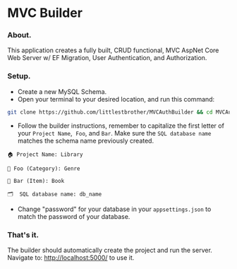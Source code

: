 # MVC Builder

### About.

This application creates a fully built, CRUD functional, MVC AspNet Core Web Server w/ EF Migration, User Authentication, and Authorization. 

### Setup.

- Create a new MySQL Schema.
- Open your terminal to your desired location, and run this command:

```bash
git clone https://github.com/littlestbrother/MVCAuthBuilder && cd MVCAuthBuilder && rm -rf .git && chmod +x build.sh && ./build.sh
```

- Follow the builder instructions, remember to capitalize the first letter of your `Project Name`,&nbsp; `Foo`,&nbsp;and `Bar`. Make sure the `SQL database name` matches the schema name previously created.

```
🏠 Project Name: Library

👤 Foo (Category): Genre

👥 Bar (Item): Book

🗂  SQL database name: db_name
```
- Change "password" for your database in your `appsettings.json` to match the password of your database. 

### That's it.

The builder should automatically create the project and run the server. Navigate to: [http://localhost:5000/](http://localhost:5000/) to use it.
